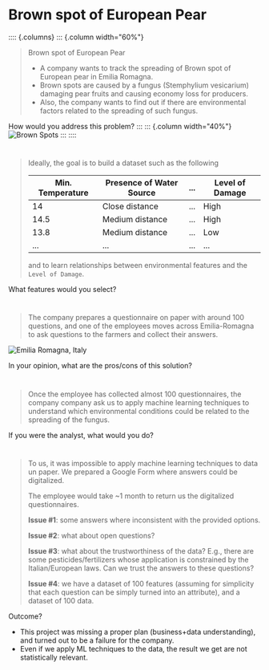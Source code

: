 # Brown spot of European Pear

:::: {.columns}
::: {.column width="60%"}

> Brown spot of European Pear
> 
> - A company wants to track the spreading of Brown spot of European pear in Emilia Romagna.
> - Brown spots are caused by a fungus (Stemphylium vesicarium) damaging pear fruits and causing economy loss for producers.
> - Also, the company wants to find out if there are environmental factors related to the spreading of such fungus.

How would you address this problem?
:::
::: {.column width="40%"}
![Brown Spots](https://agricoltura.regione.emilia-romagna.it/fitosanitario/temi/avversita/schede/avversita-per-nome/immagini-e-documenti/maculatura-bruna-del-pero/sui-frutti-l2019area-necrotica-si-circonda-spesso-di-alone-rossastro)
:::
::::

#

> Ideally, the goal is to build a dataset such as the following
>
> | Min. Temperature | Presence of Water Source | ... | Level of Damage |
> |------------------|--------------------------|-----|-----------------|
> | 14               | Close distance           | ... | High            |
> | 14.5             | Medium distance          | ... | High            |
> | 13.8             | Medium distance          | ... | Low             |
> | ...              | ...                      | ... | ...             |
>
> and to learn relationships between environmental features and the `Level of Damage`.

What features would you select?

# 

> The company prepares a questionnaire on paper with around 100 questions, and one of the employees moves across Emilia-Romagna to ask questions to the farmers and collect their answers.

![Emilia Romagna, Italy](https://github.com/user-attachments/assets/ad66fa16-fa65-450b-955e-37ab3bd67113)

In your opinion, what are the pros/cons of this solution?

#

> Once the employee has collected almost 100 questionnaires, the company company ask us to apply machine learning techniques to understand which environmental conditions could be related to the spreading of the fungus.

If you were the analyst, what would you do?

#

> To us, it was impossible to apply machine learning techniques to data un paper.
> We prepared a Google Form where answers could be digitalized.
> 
> The employee would take ~1 month to return us the digitalized questionnaires.
> 
> **Issue #1**: some answers where inconsistent with the provided options.
>
> **Issue #2**: what about open questions?
>
> **Issue #3**: what about the trustworthiness of the data? E.g., there are some pesticides/fertilizers whose application is constrained by the Italian/European laws. Can we trust the answers to these questions?
>
> **Issue #4**: we have a dataset of 100 features (assuming for simplicity that each question can be simply turned into an attribute), and a dataset of 100 data.

Outcome?

- This project was missing a proper plan (business+data understanding), and turned out to be a failure for the company.
- Even if we apply ML techniques to the data, the result we get are not statistically relevant.